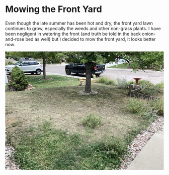 # Mowing the Front Yard
Even though the late summer has been hot and dry, the front yard
lawn continues to grow, especially the weeds and other non-grass
plants. I have been negligent in watering the front (and truth 
be told in the back onion-and-rose bed as well) but I decided
to mow the front yard, it looks better now.

![Front yard mowed](img/02021-08-28_mowed-front-yard.png)
